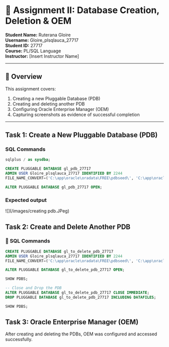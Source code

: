 # 📘 Assignment II: Database Creation, Deletion & OEM

**Student Name:** Ruterana Gloire  
**Username:** Gloire_plsqlauca_27717  
**Student ID:** 27717  
**Course:** PL/SQL Language  
**Instructor:** [Insert Instructor Name]  

---

## 🧩 Overview

This assignment covers:
1. Creating a new Pluggable Database (PDB)
2. Creating and deleting another PDB
3. Configuring Oracle Enterprise Manager (OEM)
4. Capturing screenshots as evidence of successful completion

---

## Task 1: Create a New Pluggable Database (PDB)

###  SQL Commands
```sql
sqlplus / as sysdba;

CREATE PLUGGABLE DATABASE gl_pdb_27717 
ADMIN USER Gloire_plsqlauca_27717 IDENTIFIED BY 2244 
FILE_NAME_CONVERT=('C:\app\oracle\oradata\FREE\pdbseed\', 'C:\app\oracle\oradata\FREE\gl_pdb_27717\');

ALTER PLUGGABLE DATABASE gl_pdb_27717 OPEN;
```
### Expected output
![](/images/creating pdb.JPeg)

## Task 2: Create and Delete Another PDB
### 🔹 SQL Commands
```sql
CREATE PLUGGABLE DATABASE gl_to_delete_pdb_27717 
ADMIN USER Gloire_plsqlauca_27717 IDENTIFIED BY 2244 
FILE_NAME_CONVERT=('C:\app\oracle\oradata\FREE\pdbseed\', 'C:\app\oracle\oradata\FREE\gl_to_delete_pdb_27717\');

ALTER PLUGGABLE DATABASE gl_to_delete_pdb_27717 OPEN;

SHOW PDBS;

-- Close and Drop the PDB
ALTER PLUGGABLE DATABASE gl_to_delete_pdb_27717 CLOSE IMMEDIATE;
DROP PLUGGABLE DATABASE gl_to_delete_pdb_27717 INCLUDING DATAFILES;

SHOW PDBS;


```

## Task 3: Oracle Enterprise Manager (OEM)

After creating and deleting the PDBs, OEM was configured and accessed successfully.

